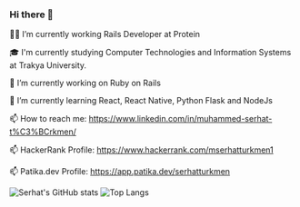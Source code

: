 ### Hi there 👋

🧑‍💻 I’m currently working Rails Developer at Protein

🎓 I'm currently studying Computer Technologies and Information Systems at Trakya University.

🔭 I’m currently working on Ruby on Rails

🌱 I’m currently learning React, React Native, Python Flask and NodeJs

📫 How to reach me: https://www.linkedin.com/in/muhammed-serhat-t%C3%BCrkmen/

📫 HackerRank Profile: https://www.hackerrank.com/mserhatturkmen1

📫 Patika.dev Profile: https://app.patika.dev/serhatturkmen


![Serhat's GitHub stats](https://github-readme-stats.vercel.app/api?username=serhatturkmen&show_icons=true&theme=dark)
![Top Langs](https://github-readme-stats.vercel.app/api/top-langs/?username=serhatturkmen&layout=compact&theme=dark&hide=css,html&langs_count=10)

